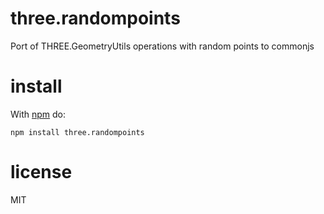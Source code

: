 # three.randompoints

Port of THREE.GeometryUtils operations with random points to commonjs

# install

With [npm](https://npmjs.org) do:

```
npm install three.randompoints
```

# license

MIT
